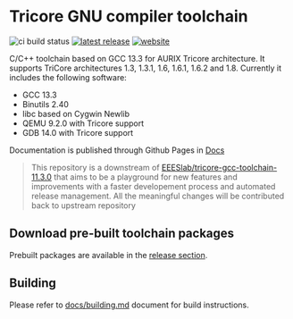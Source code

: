 
# Tricore GNU compiler toolchain

![ci build status](https://github.com/NoMore201/tricore-gcc-toolchain/actions/workflows/build.yml/badge.svg)
[![latest release](https://img.shields.io/github/v/release/NoMore201/tricore-gcc-toolchain)](https://github.com/NoMore201/tricore-gcc-toolchain/releases/latest)
[![website](https://img.shields.io/badge/-website-26A69A?style=flat)](https://nomore201.github.io/tricore-gcc-toolchain/)

C/C++ toolchain based on GCC 13.3 for AURIX Tricore architecture. It supports
TriCore architectures 1.3, 1.3.1, 1.6, 1.6.1, 1.6.2 and 1.8. Currently it
includes the following software:

- GCC 13.3
- Binutils 2.40
- libc based on Cygwin Newlib
- QEMU 9.2.0  with Tricore support
- GDB 14.0 with Tricore support

Documentation is published through Github Pages in [Docs](https://nomore201.github.io/tricore-gcc-toolchain/)

> This repository is a downstream of
> [EEESlab/tricore-gcc-toolchain-11.3.0](https://github.com/EEESlab/tricore-gcc-toolchain-11.3.0)
> that aims to be a playground for new features and improvements with a faster
> developement process and automated release management. All the meaningful
> changes will be contributed back to upstream repository

## Download pre-built toolchain packages

Prebuilt packages are available in the
[release section](https://github.com/NoMore201/tricore-gcc-toolchain/releases).

## Building

Please refer to [docs/building.md](./docs/building.md) document for build
instructions.